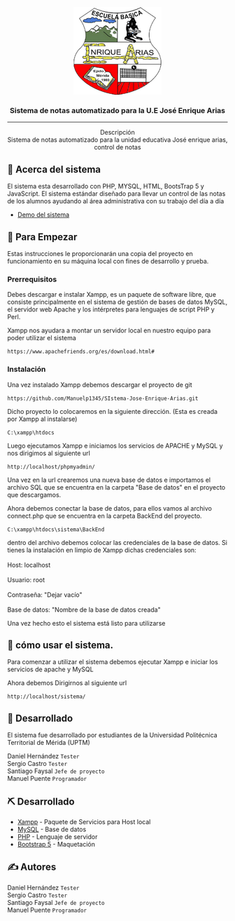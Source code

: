 <p align="center">
  <a href="" rel="noopener">
 <img width=200px height=200px src="img/logo.png" alt="Project logo"></a>
</p>

<h3 align="center">Sistema de notas automatizado para la U.E José Enrique Arias</h3>

---

<p align="center"> Descripción
    <br> 
Sistema de notas automatizado para la unidad educativa José enrique arias, control de notas
</p>

## 🧐 Acerca del sistema

El sistema esta desarrollado con PHP, MYSQL, HTML, BootsTrap 5 y JavaScript. El sistema estándar diseñado
para llevar un control de las notas de los alumnos ayudando al área administrativa con su trabajo del día a día

- [Demo del sistema](https://jose-enrique-arias-pruebas.000webhostapp.com/sistema/)

## 🏁 Para Empezar

Estas instrucciones le proporcionarán una copia del proyecto en funcionamiento en su máquina local con fines de desarrollo y prueba.

### Prerrequisitos

Debes descargar e instalar Xampp, es un paquete de software libre, que consiste principalmente en el sistema de gestión de bases de datos MySQL, el servidor web Apache y los intérpretes para lenguajes de script PHP y Perl.

Xampp nos ayudara a montar un servidor local en nuestro equipo para poder utilizar el sistema

```
https://www.apachefriends.org/es/download.html#
```

### Instalación

Una vez instalado Xampp debemos descargar el proyecto de git

```
https://github.com/Manuelp1345/SIstema-Jose-Enrique-Arias.git
```

Dicho proyecto lo colocaremos en la siguiente dirección. (Esta es creada por Xampp al instalarse)

```
C:\xampp\htdocs
```

Luego ejecutamos Xampp e iniciamos los servicios de APACHE y MySQL y nos dirigimos al siguiente url

```
http://localhost/phpmyadmin/
```

Una vez en la url crearemos una nueva base de datos e importamos el archivo SQL que se encuentra en la carpeta "Base de datos" en el proyecto que descargamos.

Ahora debemos conectar la base de datos, para ellos vamos al archivo connect.php que se encuentra en la carpeta BackEnd del proyecto.

```
C:\xampp\htdocs\sistema\BackEnd
```

dentro del archivo debemos colocar las credenciales de la base de datos. Si tienes la instalación en limpio de Xampp dichas credenciales son:<br><br>
Host: localhost<br><br>
Usuario: root<br><br>
Contraseña: "Dejar vacío"<br><br>
Base de datos: "Nombre de la base de datos creada"

Una vez hecho esto el sistema está listo para utilizarse

## 🎈 cómo usar el sistema.

Para comenzar a utilizar el sistema debemos ejecutar Xampp e iniciar los servicios de apache y MySQL

Ahora debemos Dirigirnos al siguiente url

```
http://localhost/sistema/
```

## 🚀 Desarrollado

El sistema fue desarrollado por estudiantes de la Universidad Politécnica Territorial de Mérida (UPTM)

Daniel Hernández `Tester`<br>
Sergio Castro `Tester `<br>
Santiago Faysal `Jefe de proyecto`<br>
Manuel Puente `Programador`

## ⛏️ Desarrollado

- [Xampp](https://www.apachefriends.org/es/download.html#) - Paquete de Servicios para Host local
- [MySQL](https://www.mysql.com) - Base de datos
- [PHP](https://www.php.net/) - Lenguaje de servidor
- [Bootstrap 5](https://getbootstrap.com/) - Maquetación

## ✍️ Autores

Daniel Hernández `Tester`<br>
Sergio Castro `Tester `<br>
Santiago Faysal `Jefe de proyecto`<br>
Manuel Puente `Programador`
